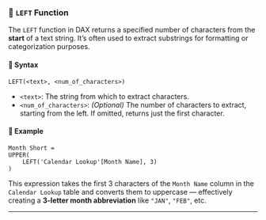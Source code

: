 ### 📌 `LEFT` Function

The `LEFT` function in DAX returns a specified number of characters from the **start** of a text string. It’s often used to extract substrings for formatting or categorization purposes.

#### 🔧 Syntax

```
LEFT(<text>, <num_of_characters>)
```

* `<text>`: The string from which to extract characters.
* `<num_of_characters>`: *(Optional)* The number of characters to extract, starting from the left. If omitted, returns just the first character.

#### 📝 Example

```dax
Month Short = 
UPPER(
    LEFT('Calendar Lookup'[Month Name], 3)
)
```

This expression takes the first 3 characters of the `Month Name` column in the `Calendar Lookup` table and converts them to uppercase — effectively creating a **3-letter month abbreviation** like `"JAN"`, `"FEB"`, etc.

---
